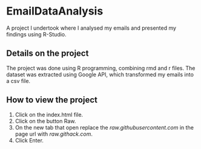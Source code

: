 # EmailDataAnalysis
A project I undertook where I analysed my emails and presented my findings using R-Studio.

## Details on the project
The project was done using R programming, combining rmd and r files.
The dataset was extracted using Google API, which transformed my emails into a csv file.

## How to view the project
1. Click on the index.html file.
2. Click on the button Raw.
3. On the new tab that open replace the *raw.githubusercontent.com* in the page url with *raw.githack.com*.
4. Click Enter.
